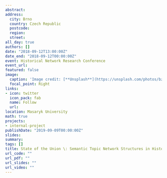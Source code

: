 ```yaml
---
abstract: 
address:
  city: Brno
  country: Czech Republic
  postcode: 
  region: 
  street: 
all_day: true
authors: []
date: "2018-09-12T13:00:00Z"
date_end: "2018-09-12T00:00:00Z"
event: Historical Network Research Conference 
event_url: 
featured: false
image:
  caption: 'Image credit: [**Unsplash**](https://unsplash.com/photos/bzdhc5b3Bxs)'
  focal_point: Right
links:
- icon: twitter
  icon_pack: fab
  name: Follow
  url: 
location: Masaryk University
math: true
projects:
- internal-project
publishDate: "2019-09-09T00:00:00Z"
slides:
summary: 
tags: []
title: State of the Union \: Semantic Topic Network Structures in Historical Enunciative Practices
url_code: ""
url_pdf: ""
url_slides: ""
url_video: ""
---
```


